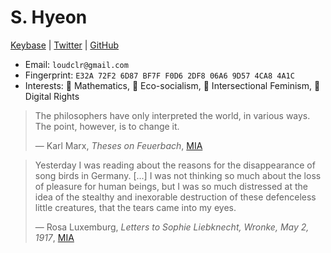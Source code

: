 # S. Hyeon

[Keybase](https://keybase.io/loudcolour) | [Twitter](https://twitter.com/loudcolour) |
[GitHub](https://github.com/loudcolour)

- Email: `loudclr@gmail.com`
- Fingerprint: `E32A 72F2 6D87 BF7F F0D6 2DF8 06A6 9D57 4CA8 4A1C`
- Interests: 🔢 Mathematics, 🌳 Eco-socialism, 🌹 Intersectional Feminism, 🔐 Digital Rights

> The philosophers have only interpreted the world, in various ways. The
> point, however, is to change it.
>
> — Karl Marx, *Theses on Feuerbach*,
> [MIA](https://www.marxists.org/archive/marx/works/1845/theses/theses.htm)

> Yesterday I was reading about the reasons for the disappearance of
> song birds in Germany. \[...\] I was not thinking so much about the
> loss of pleasure for human beings, but I was so much distressed at the
> idea of the stealthy and inexorable destruction of these defenceless
> little creatures, that the tears came into my eyes.
>
> — Rosa Luxemburg, *Letters to Sophie Liebknecht, Wronke, May 2,
> 1917*,
> [MIA](https://www.marxists.org/archive/luxemburg/1917/05/02.htm)
>
